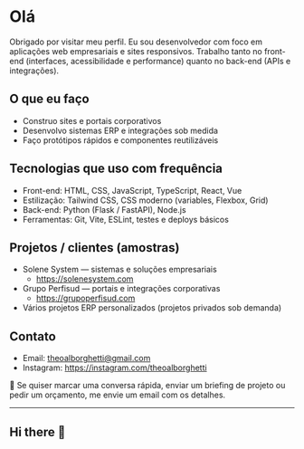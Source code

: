 # Olá

Obrigado por visitar meu perfil. Eu sou desenvolvedor com foco em aplicações web empresariais e sites responsivos. Trabalho tanto no front-end (interfaces, acessibilidade e performance) quanto no back-end (APIs e integrações).

## O que eu faço

- Construo sites e portais corporativos
- Desenvolvo sistemas ERP e integrações sob medida
- Faço protótipos rápidos e componentes reutilizáveis

## Tecnologias que uso com frequência

- Front-end: HTML, CSS, JavaScript, TypeScript, React, Vue
- Estilização: Tailwind CSS, CSS moderno (variables, Flexbox, Grid)
- Back-end: Python (Flask / FastAPI), Node.js
- Ferramentas: Git, Vite, ESLint, testes e deploys básicos

## Projetos / clientes (amostras)

- Solene System — sistemas e soluções empresariais
  - https://solenesystem.com
- Grupo Perfisud — portais e integrações corporativas
  - https://grupoperfisud.com
- Vários projetos ERP personalizados (projetos privados sob demanda)

## Contato

- Email: theoalborghetti@gmail.com
- Instagram: https://instagram.com/theoalborghetti

💬 Se quiser marcar uma conversa rápida, enviar um briefing de projeto ou pedir um orçamento, me envie um email com os detalhes.

  ---

  ## Hi there 👋

  <!--
  **devkingbunli/devkingbunli** is a ✨ _special_ ✨ repository because its `README.md` (this file) appears on your GitHub profile.

  Here are some ideas to get you started:

  - 🔭 I’m currently working on PERFISUD

